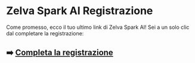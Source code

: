 # Zelva Spark AI Registrazione

Come promesso, ecco il tuo ultimo link di Zelva Spark AI! Sei a un solo clic dal completare la registrazione:

## ➡️ [Completa la registrazione](https://t.co/QxYnn27kRu)